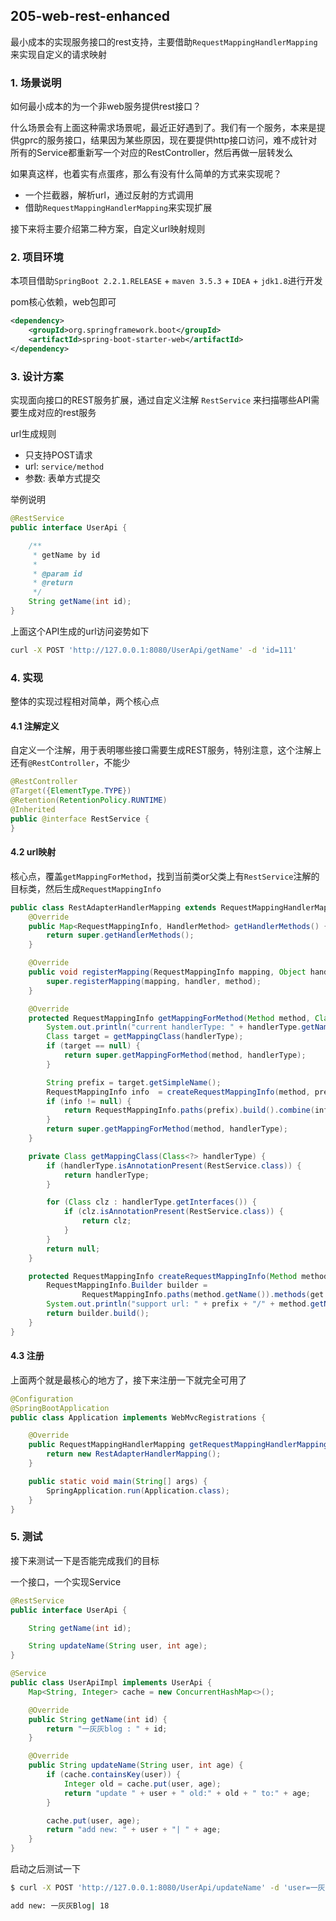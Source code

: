 ## 205-web-rest-enhanced

最小成本的实现服务接口的rest支持，主要借助`RequestMappingHandlerMapping`来实现自定义的请求映射

<!-- more -->

### 1. 场景说明

如何最小成本的为一个非web服务提供rest接口？ 

什么场景会有上面这种需求场景呢，最近正好遇到了。我们有一个服务，本来是提供gprc的服务接口，结果因为某些原因，现在要提供http接口访问，难不成针对所有的Service都重新写一个对应的RestController，然后再做一层转发么

如果真这样，也着实有点蛋疼，那么有没有什么简单的方式来实现呢？

- 一个拦截器，解析url，通过反射的方式调用
- 借助`RequestMappingHandlerMapping`来实现扩展

接下来将主要介绍第二种方案，自定义url映射规则

### 2. 项目环境

本项目借助`SpringBoot 2.2.1.RELEASE` + `maven 3.5.3` + `IDEA` + `jdk1.8`进行开发

pom核心依赖，web包即可

```xml
<dependency>
    <groupId>org.springframework.boot</groupId>
    <artifactId>spring-boot-starter-web</artifactId>
</dependency>
```

### 3. 设计方案

实现面向接口的REST服务扩展，通过自定义注解 `RestService` 来扫描哪些API需要生成对应的rest服务

url生成规则

- 只支持POST请求
- url: `service/method`
- 参数: 表单方式提交

举例说明

```java
@RestService
public interface UserApi {

    /**
     * getName by id
     *
     * @param id
     * @return
     */
    String getName(int id);
}
```

上面这个API生成的url访问姿势如下

```bash
curl -X POST 'http://127.0.0.1:8080/UserApi/getName' -d 'id=111'
```

### 4. 实现

整体的实现过程相对简单，两个核心点

#### 4.1 注解定义

自定义一个注解，用于表明哪些接口需要生成REST服务，特别注意，这个注解上还有`@RestController`，不能少

```java
@RestController
@Target({ElementType.TYPE})
@Retention(RetentionPolicy.RUNTIME)
@Inherited
public @interface RestService {
}
```

#### 4.2 url映射

核心点，覆盖`getMappingForMethod`，找到当前类or父类上有`RestService`注解的目标类，然后生成`RequestMappingInfo`

```java
public class RestAdapterHandlerMapping extends RequestMappingHandlerMapping {
    @Override
    public Map<RequestMappingInfo, HandlerMethod> getHandlerMethods() {
        return super.getHandlerMethods();
    }

    @Override
    public void registerMapping(RequestMappingInfo mapping, Object handler, Method method) {
        super.registerMapping(mapping, handler, method);
    }

    @Override
    protected RequestMappingInfo getMappingForMethod(Method method, Class<?> handlerType) {
        System.out.println("current handlerType: " + handlerType.getName());
        Class target = getMappingClass(handlerType);
        if (target == null) {
            return super.getMappingForMethod(method, handlerType);
        }

        String prefix = target.getSimpleName();
        RequestMappingInfo info  = createRequestMappingInfo(method, prefix, false);
        if (info != null) {
            return RequestMappingInfo.paths(prefix).build().combine(info);
        }
        return super.getMappingForMethod(method, handlerType);
    }

    private Class getMappingClass(Class<?> handlerType) {
        if (handlerType.isAnnotationPresent(RestService.class)) {
            return handlerType;
        }

        for (Class clz : handlerType.getInterfaces()) {
            if (clz.isAnnotationPresent(RestService.class)) {
                return clz;
            }
        }
        return null;
    }

    protected RequestMappingInfo createRequestMappingInfo(Method method, String prefix, boolean get) {
        RequestMappingInfo.Builder builder =
                RequestMappingInfo.paths(method.getName()).methods(get ? RequestMethod.GET : RequestMethod.POST);
        System.out.println("support url: " + prefix + "/" + method.getName() + (get ? "-X GET" : "-X POST"));
        return builder.build();
    }
}
```

#### 4.3 注册

上面两个就是最核心的地方了，接下来注册一下就完全可用了

```java
@Configuration
@SpringBootApplication
public class Application implements WebMvcRegistrations {

    @Override
    public RequestMappingHandlerMapping getRequestMappingHandlerMapping() {
        return new RestAdapterHandlerMapping();
    }

    public static void main(String[] args) {
        SpringApplication.run(Application.class);
    }
}
```

### 5. 测试

接下来测试一下是否能完成我们的目标

一个接口，一个实现Service

```java
@RestService
public interface UserApi {

    String getName(int id);

    String updateName(String user, int age);
}

@Service
public class UserApiImpl implements UserApi {
    Map<String, Integer> cache = new ConcurrentHashMap<>();

    @Override
    public String getName(int id) {
        return "一灰灰blog : " + id;
    }

    @Override
    public String updateName(String user, int age) {
        if (cache.containsKey(user)) {
            Integer old = cache.put(user, age);
            return "update " + user + " old:" + old + " to:" + age;
        }

        cache.put(user, age);
        return "add new: " + user + "| " + age;
    }
}
```

启动之后测试一下

```bash
$ curl -X POST 'http://127.0.0.1:8080/UserApi/updateName' -d 'user=一灰灰Blog&age=18'

add new: 一灰灰Blog| 18
```